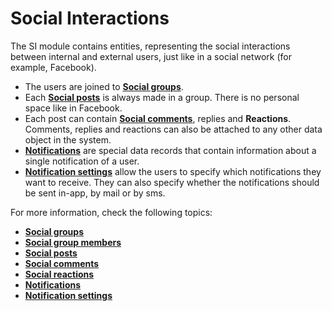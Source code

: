 
# Social Interactions

The SI module contains entities, representing the social interactions between internal and external users, just like in a social network (for example, Facebook).

- The users are joined to **[Social groups](https://github.com/ErpNetDocs/tech/blob/master/modules/community/social-interactions/social-groups.md)**. 
- Each **[Social posts](https://github.com/ErpNetDocs/tech/blob/master/modules/community/social-interactions/social-posts.md)** is always made in a group. There is no personal space like in Facebook.
- Each post can contain **[Social comments](https://github.com/ErpNetDocs/tech/blob/master/modules/community/social-interactions/social-comments.md)**, replies and **Reactions**. Comments, replies and reactions can also be attached to any other data object in the system.
- **[Notifications](https://github.com/ErpNetDocs/tech/blob/master/modules/community/social-interactions/notifications/index.md)** are special data records that contain information about a single notification of a user.
- **[Notification settings](https://github.com/ErpNetDocs/tech/blob/master/modules/community/social-interactions/notifications/notifications-settings.md)** allow the users to specify which notifications they want to receive. They can also specify whether the notifications should be sent in-app, by mail or by sms.


For more information, check the following topics:
- [**Social groups**](https://github.com/ErpNetDocs/tech/blob/master/modules/community/social-interactions/social-groups.md)
- [**Social group members**](https://github.com/ErpNetDocs/tech/blob/master/modules/community/social-interactions/social-group-members.md)
- [**Social posts**](https://github.com/ErpNetDocs/tech/blob/master/modules/community/social-interactions/social-posts.md)
- [**Social comments**](https://github.com/ErpNetDocs/tech/blob/master/modules/community/social-interactions/social-comments.md)
- [**Social reactions**](https://github.com/ErpNetDocs/tech/blob/master/modules/community/social-interactions/social-reactions.md)
- [**Notifications**](https://github.com/ErpNetDocs/tech/blob/master/modules/community/social-interactions/notifications/index.md)
- [**Notification settings**](https://github.com/ErpNetDocs/tech/blob/master/modules/community/social-interactions/notifications/notifications-settings.md)

